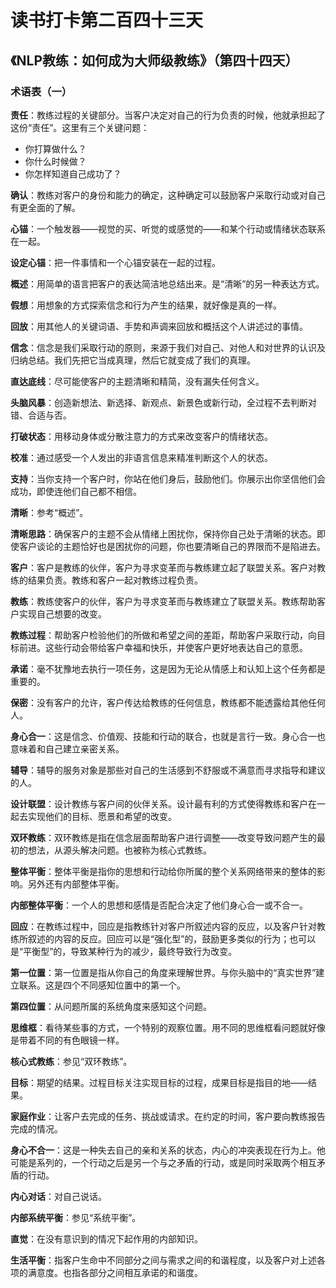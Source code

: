 读书打卡第二百四十三天
===

《NLP教练：如何成为大师级教练》（第四十四天）
---

### 术语表（一）

**责任**：教练过程的关键部分。当客户决定对自己的行为负责的时候，他就承担起了这份“责任”。这里有三个关键问题：
* 你打算做什么？
* 你什么时候做？
* 你怎样知道自己成功了？

**确认**：教练对客户的身份和能力的确定，这种确定可以鼓励客户采取行动或对自己有更全面的了解。

**心锚**：一个触发器——视觉的买、听觉的或感觉的——和某个行动或情绪状态联系在一起。

**设定心锚**：把一件事情和一个心锚安装在一起的过程。

**概述**：用简单的语言把客户的表达简洁地总结出来。是“清晰”的另一种表达方式。

**假想**：用想象的方式探索信念和行为产生的结果，就好像是真的一样。

**回放**：用其他人的关键词语、手势和声调来回放和概括这个人讲述过的事情。

**信念**：信念是我们采取行动的原则，来源于我们对自己、对他人和对世界的认识及归纳总结。我们先把它当成真理，然后它就变成了我们的真理。

**直达底线**：尽可能使客户的主题清晰和精简，没有漏失任何含义。

**头脑风暴**：创造新想法、新选择、新观点、新景色或新行动，全过程不去判断对错、合适与否。

**打破状态**：用移动身体或分散注意力的方式来改变客户的情绪状态。

**校准**：通过感受一个人发出的非语言信息来精准判断这个人的状态。

**支持**：当你支持一个客户时，你站在他们身后，鼓励他们。你展示出你坚信他们会成功，即使连他们自己都不相信。

**清晰**：参考“概述”。

**清晰思路**：确保客户的主题不会从情绪上困扰你，保持你自己处于清晰的状态。即使客户谈论的主题恰好也是困扰你的问题，你也要清晰自己的界限而不是陷进去。

**客户**：客户是教练的伙伴，客户为寻求变革而与教练建立起了联盟关系。客户对教练的结果负责。教练和客户一起对教练过程负责。

**教练**：教练使客户的伙伴，客户为寻求变革而与教练建立了联盟关系。教练帮助客户实现自己想要的改变。

**教练过程**：帮助客户检验他们的所做和希望之间的差距，帮助客户采取行动，向目标前进。这些行动会带给客户幸福和快乐，并使客户更好地表达自己的意愿。

**承诺**：毫不犹豫地去执行一项任务，这是因为无论从情感上和认知上这个任务都是重要的。

**保密**：没有客户的允许，客户传达给教练的任何信息，教练都不能透露给其他任何人。

**身心合一**：这是信念、价值观、技能和行动的联合，也就是言行一致。身心合一也意味着和自己建立亲密关系。

**辅导**：辅导的服务对象是那些对自己的生活感到不舒服或不满意而寻求指导和建议的人。

**设计联盟**：设计教练与客户间的伙伴关系。设计最有利的方式使得教练和客户在一起去实现他们的目标、愿景和希望的改变。

**双环教练**：双环教练是指在信念层面帮助客户进行调整——改变导致问题产生的最初的想法，从源头解决问题。也被称为核心式教练。

**整体平衡**：整体平衡是指你的思想和行动给你所属的整个关系网络带来的整体的影响。另外还有内部整体平衡。

**内部整体平衡**：一个人的思想和感情是否配合决定了他们身心合一或不合一。

**回应**：在教练过程中，回应是指教练针对客户所叙述内容的反应，以及客户针对教练所叙述的内容的反应。回应可以是“强化型”的，鼓励更多类似的行为；也可以是“平衡型”的，导致某种行为的减少，最终导致行为改变。

**第一位置**：第一位置是指从你自己的角度来理解世界。与你头脑中的“真实世界”建立联系。这是四个不同感知位置中的第一个。

**第四位置**：从问题所属的系统角度来感知这个问题。

**思维框**：看待某些事的方式，一个特别的观察位置。用不同的思维框看问题就好像是带着不同的有色眼镜一样。

**核心式教练**：参见“双环教练”。

**目标**：期望的结果。过程目标关注实现目标的过程，成果目标是指目的地——结果。

**家庭作业**：让客户去完成的任务、挑战或请求。在约定的时间，客户要向教练报告完成的情况。

**身心不合一**：这是一种失去自己的亲和关系的状态，内心的冲突表现在行为上。他可能是系列的，一个行动之后是另一个与之矛盾的行动，或是同时采取两个相互矛盾的行动。

**内心对话**：对自己说话。

**内部系统平衡**：参见“系统平衡”。

**直觉**：在没有意识到的情况下起作用的内部知识。

**生活平衡**：指客户生命中不同部分之间与需求之间的和谐程度，以及客户对上述各项的满意度。也指各部分之间相互承诺的和谐度。